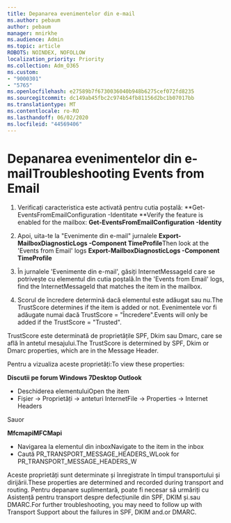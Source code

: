 ```yaml
---
title: Depanarea evenimentelor din e-mail
ms.author: pebaum
author: pebaum
manager: mnirkhe
ms.audience: Admin
ms.topic: article
ROBOTS: NOINDEX, NOFOLLOW
localization_priority: Priority
ms.collection: Adm_O365
ms.custom:
- "9000301"
- "5765"
ms.openlocfilehash: e27589b7f6730036040b948b6275cef072fd8235
ms.sourcegitcommit: dc149ab45fbc2c974b54fb81156d2bc1b07017bb
ms.translationtype: MT
ms.contentlocale: ro-RO
ms.lasthandoff: 06/02/2020
ms.locfileid: "44569406"
---
```

# <a name="troubleshooting-events-from-email"></a><span data-ttu-id="8eeea-102">Depanarea evenimentelor din e-mail</span><span class="sxs-lookup"><span data-stu-id="8eeea-102">Troubleshooting Events from Email</span></span>

1. <span data-ttu-id="8eeea-103">Verificați caracteristica este activată pentru cutia poștală: \*\*Get-EventsFromEmailConfiguration -Identitate <mailbox> \*\*</span><span class="sxs-lookup"><span data-stu-id="8eeea-103">Verify the feature is enabled for the mailbox: **Get-EventsFromEmailConfiguration -Identity <mailbox>**</span></span>

2. <span data-ttu-id="8eeea-104">Apoi, uita-te la "Evenimente din e-mail" jurnalele **Export-MailboxDiagnosticLogs <mailbox> -Component TimeProfile**</span><span class="sxs-lookup"><span data-stu-id="8eeea-104">Then look at the 'Events from Email' logs **Export-MailboxDiagnosticLogs <mailbox> -Component TimeProfile**</span></span>

3. <span data-ttu-id="8eeea-105">În jurnalele 'Evenimente din e-mail', găsiți InternetMessageId care se potrivește cu elementul din cutia poștală.</span><span class="sxs-lookup"><span data-stu-id="8eeea-105">In the 'Events from Email' logs, find the InternetMessageId that matches the item in the mailbox.</span></span>  

4. <span data-ttu-id="8eeea-106">Scorul de încredere determină dacă elementul este adăugat sau nu.</span><span class="sxs-lookup"><span data-stu-id="8eeea-106">The TrustScore determines if the item is added or not.</span></span> <span data-ttu-id="8eeea-107">Evenimentele vor fi adăugate numai dacă TrustScore = "Încredere".</span><span class="sxs-lookup"><span data-stu-id="8eeea-107">Events will only be added if the TrustScore = "Trusted".</span></span>

<span data-ttu-id="8eeea-108">TrustScore este determinată de proprietățile SPF, Dkim sau Dmarc, care se află în antetul mesajului.</span><span class="sxs-lookup"><span data-stu-id="8eeea-108">The TrustScore is determined by SPF, Dkim or Dmarc properties, which are in the Message Header.</span></span>

<span data-ttu-id="8eeea-109">Pentru a vizualiza aceste proprietăți:</span><span class="sxs-lookup"><span data-stu-id="8eeea-109">To view these properties:</span></span>

<span data-ttu-id="8eeea-110">**Discutii pe forum Windows 7**</span><span class="sxs-lookup"><span data-stu-id="8eeea-110">**Desktop Outlook**</span></span>

- <span data-ttu-id="8eeea-111">Deschiderea elementului</span><span class="sxs-lookup"><span data-stu-id="8eeea-111">Open the item</span></span>
- <span data-ttu-id="8eeea-112">Fișier -> Proprietăți -> anteturi Internet</span><span class="sxs-lookup"><span data-stu-id="8eeea-112">File -> Properties -> Internet Headers</span></span>

<span data-ttu-id="8eeea-113">Sau</span><span class="sxs-lookup"><span data-stu-id="8eeea-113">or</span></span>

<span data-ttu-id="8eeea-114">**Mfcmapi**</span><span class="sxs-lookup"><span data-stu-id="8eeea-114">**MFCMapi**</span></span>

- <span data-ttu-id="8eeea-115">Navigarea la elementul din inbox</span><span class="sxs-lookup"><span data-stu-id="8eeea-115">Navigate to the item in the inbox</span></span>
- <span data-ttu-id="8eeea-116">Caută PR_TRANSPORT_MESSAGE_HEADERS_W</span><span class="sxs-lookup"><span data-stu-id="8eeea-116">Look for PR_TRANSPORT_MESSAGE_HEADERS_W</span></span>

<span data-ttu-id="8eeea-117">Aceste proprietăți sunt determinate și înregistrate în timpul transportului și dirijării.</span><span class="sxs-lookup"><span data-stu-id="8eeea-117">These properties are determined and recorded during transport and routing.</span></span> <span data-ttu-id="8eeea-118">Pentru depanare suplimentară, poate fi necesar să urmăriți cu Asistență pentru transport despre defecțiunile din SPF, DKIM și.sau DMARC.</span><span class="sxs-lookup"><span data-stu-id="8eeea-118">For further troubleshooting, you may need to follow up with Transport Support about the failures in  SPF, DKIM and.or DMARC.</span></span>